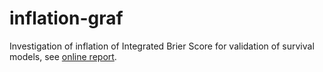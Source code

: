 # inflation-graf

Investigation of inflation of Integrated Brier Score for validation of survival models, see [online report](https://bblodfon.github.io/inflation-graf/).
